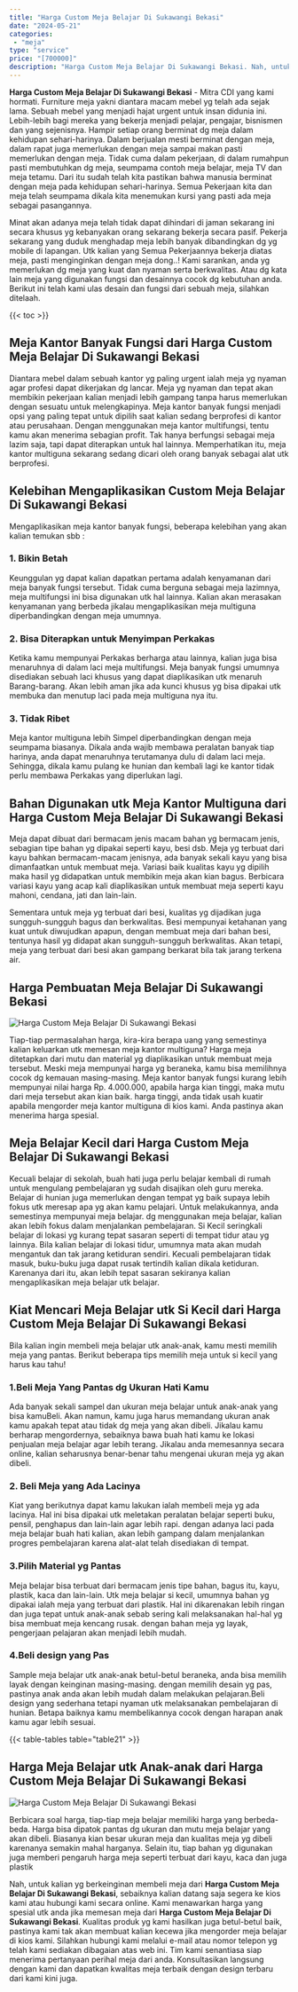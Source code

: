 ```yaml
---
title: "Harga Custom Meja Belajar Di Sukawangi Bekasi"
date: "2024-05-21"
categories:
 - "meja"
type: "service"
price: "[700000]"
description: "Harga Custom Meja Belajar Di Sukawangi Bekasi. Nah, untuk kalian yg berkeinginan membeli meja dari **Harga Custom Meja Belajar Di Sukawangi Bekasi**, sebaikn..."
---
```


**Harga Custom Meja Belajar Di Sukawangi Bekasi** - Mitra CDI yang kami hormati. Furniture meja yakni diantara macam mebel yg telah ada sejak lama. Sebuah mebel yang menjadi hajat urgent untuk insan didunia ini. Lebih-lebih bagi mereka yang bekerja menjadi pelajar, pengajar, bisnismen dan yang sejenisnya. Hampir setiap orang berminat dg meja dalam kehidupan sehari-harinya. Dalam berjualan mesti berminat dengan meja, dalam rapat juga memerlukan dengan meja sampai makan pasti memerlukan dengan meja. Tidak cuma dalam pekerjaan, di dalam rumahpun pasti membutuhkan dg meja, seumpama contoh meja belajar, meja TV dan meja tetamu. Dari itu sudah telah kita pastikan bahwa manusia berminat dengan meja pada kehidupan sehari-harinya. Semua Pekerjaan kita dan meja telah seumpama dikala kita menemukan kursi yang pasti ada meja sebagai pasangannya.

Minat akan adanya meja telah tidak dapat dihindari di jaman sekarang ini secara khusus yg kebanyakan orang sekarang bekerja secara pasif. Pekerja sekarang yang duduk menghadap meja lebih banyak dibandingkan dg yg mobile di lapangan. Utk kalian yang Semua Pekerjaannya bekerja diatas meja, pasti menginginkan dengan meja dong..! Kami sarankan, anda yg memerlukan dg meja yang kuat dan nyaman serta berkwalitas. Atau dg kata lain meja yang digunakan fungsi dan desainnya cocok dg kebutuhan anda. Berikut ini telah kami ulas desain dan fungsi dari sebuah meja, silahkan ditelaah.

{{< toc >}}

## Meja Kantor Banyak Fungsi dari Harga Custom Meja Belajar Di Sukawangi Bekasi

Diantara mebel dalam sebuah kantor yg paling urgent ialah meja yg nyaman agar profesi dapat dikerjakan dg lancar. Meja yg nyaman dan tepat akan membikin pekerjaan kalian menjadi lebih gampang tanpa harus memerlukan dengan sesuatu untuk melengkapinya. Meja kantor banyak fungsi menjadi opsi yang paling tepat untuk dipilih saat kalian sedang berprofesi di kantor atau perusahaan. Dengan menggunakan meja kantor multifungsi, tentu kamu akan menerima sebagian profit. Tak hanya berfungsi sebagai meja lazim saja, tapi dapat diterapkan untuk hal lainnya. Memperhatikan itu, meja kantor multiguna sekarang sedang dicari oleh orang banyak sebagai alat utk berprofesi.

## Kelebihan Mengaplikasikan Custom Meja Belajar Di Sukawangi Bekasi

Mengaplikasikan meja kantor banyak fungsi, beberapa kelebihan yang akan kalian temukan sbb :

### 1\. Bikin Betah

Keunggulan yg dapat kalian dapatkan pertama adalah kenyamanan dari meja banyak fungsi tersebut. Tidak cuma berguna sebagai meja lazimnya, meja multifungsi ini bisa digunakan utk hal lainnya. Kalian akan merasakan kenyamanan yang berbeda jikalau mengaplikasikan meja multiguna diperbandingkan dengan meja umumnya.

### 2\. Bisa Diterapkan untuk Menyimpan Perkakas

Ketika kamu mempunyai Perkakas berharga atau lainnya, kalian juga bisa menaruhnya di dalam laci meja multifungsi. Meja banyak fungsi umumnya disediakan sebuah laci khusus yang dapat diaplikasikan utk menaruh Barang-barang. Akan lebih aman jika ada kunci khusus yg bisa dipakai utk membuka dan menutup laci pada meja multiguna nya itu.

### 3\. Tidak Ribet

Meja kantor multiguna lebih Simpel diperbandingkan dengan meja seumpama biasanya. Dikala anda wajib membawa peralatan banyak tiap harinya, anda dapat menaruhnya terutamanya dulu di dalam laci meja. Sehingga, dikala kamu pulang ke hunian dan kembali lagi ke kantor tidak perlu membawa Perkakas yang diperlukan lagi.

## Bahan Digunakan utk Meja Kantor Multiguna dari Harga Custom Meja Belajar Di Sukawangi Bekasi

Meja dapat dibuat dari bermacam jenis macam bahan yg bermacam jenis, sebagian tipe bahan yg dipakai seperti kayu, besi dsb. Meja yg terbuat dari kayu bahkan bermacam-macam jenisnya, ada banyak sekali kayu yang bisa dimanfaatkan untuk membuat meja. Variasi baik kualitas kayu yg dipilih maka hasil yg didapatkan untuk membikin meja akan kian bagus. Berbicara variasi kayu yang acap kali diaplikasikan untuk membuat meja seperti kayu mahoni, cendana, jati dan lain-lain.

Sementara untuk meja yg terbuat dari besi, kualitas yg dijadikan juga sungguh-sungguh bagus dan berkwalitas. Besi mempunyai ketahanan yang kuat untuk diwujudkan apapun, dengan membuat meja dari bahan besi, tentunya hasil yg didapat akan sungguh-sungguh berkwalitas. Akan tetapi, meja yang terbuat dari besi akan gampang berkarat bila tak jarang terkena air.

## Harga Pembuatan Meja Belajar Di Sukawangi Bekasi

![Harga Custom Meja Belajar Di Sukawangi Bekasi](/images/meja/meja-dewasa-010.jpg)

Tiap-tiap permasalahan harga, kira-kira berapa uang yang semestinya kalian keluarkan utk memesan meja kantor multiguna? Harga meja ditetapkan dari mutu dan material yg diaplikasikan untuk membuat meja tersebut. Meski meja mempunyai harga yg beraneka, kamu bisa memilihnya cocok dg kemauan masing-masing. Meja kantor banyak fungsi kurang lebih mempunyai nilai harga Rp. 4.000.000, apabila harga kian tinggi, maka mutu dari meja tersebut akan kian baik. harga tinggi, anda tidak usah kuatir apabila mengorder meja kantor multiguna di kios kami. Anda pastinya akan menerima harga spesial.

## Meja Belajar Kecil dari Harga Custom Meja Belajar Di Sukawangi Bekasi

Kecuali belajar di sekolah, buah hati juga perlu belajar kembali di rumah untuk mengulang pembelajaran yg sudah disajikan oleh guru mereka. Belajar di hunian juga memerlukan dengan tempat yg baik supaya lebih fokus utk meresap apa yg akan kamu pelajari. Untuk melakukannya, anda semestinya mempunyai meja belajar. dg menggunakan meja belajar, kalian akan lebih fokus dalam menjalankan pembelajaran. Si Kecil seringkali belajar di lokasi yg kurang tepat sasaran seperti di tempat tidur atau yg lainnya. Bila kalian belajar di lokasi tidur, umumnya mata akan mudah mengantuk dan tak jarang ketiduran sendiri. Kecuali pembelajaran tidak masuk, buku-buku juga dapat rusak tertindih kalian dikala ketiduran. Karenanya dari itu, akan lebih tepat sasaran sekiranya kalian mengaplikasikan meja belajar utk belajar.

## Kiat Mencari Meja Belajar utk Si Kecil dari Harga Custom Meja Belajar Di Sukawangi Bekasi

Bila kalian ingin membeli meja belajar utk anak-anak, kamu mesti memilih meja yang pantas. Berikut beberapa tips memilih meja untuk si kecil yang harus kau tahu!

### 1.Beli Meja Yang Pantas dg Ukuran Hati Kamu

Ada banyak sekali sampel dan ukuran meja belajar untuk anak-anak yang bisa kamuBeli. Akan namun, kamu juga harus memandang ukuran anak kamu apakah tepat atau tidak dg meja yang akan dibeli. Jikalau kamu berharap mengordernya, sebaiknya bawa buah hati kamu ke lokasi penjualan meja belajar agar lebih terang. Jikalau anda memesannya secara online, kalian seharusnya benar-benar tahu mengenai ukuran meja yg akan dibeli.

### 2\. Beli Meja yang Ada Lacinya

Kiat yang berikutnya dapat kamu lakukan ialah membeli meja yg ada lacinya. Hal ini bisa dipakai utk meletakan peralatan belajar seperti buku, pensil, penghapus dan lain-lain agar lebih rapi. dengan adanya laci pada meja belajar buah hati kalian, akan lebih gampang dalam menjalankan progres pembelajaran karena alat-alat telah disediakan di tempat.

### 3.Pilih Material yg Pantas

Meja belajar bisa terbuat dari bermacam jenis tipe bahan, bagus itu, kayu, plastik, kaca dan lain-lain. Utk meja belajar si kecil, umumnya bahan yg dipakai ialah meja yang terbuat dari plastik. Hal ini dikarenakan lebih ringan dan juga tepat untuk anak-anak sebab sering kali melaksanakan hal-hal yg bisa membuat meja kencang rusak. dengan bahan meja yg layak, pengerjaan pelajaran akan menjadi lebih mudah.

### 4.Beli design yang Pas

Sample meja belajar utk anak-anak betul-betul beraneka, anda bisa memilih layak dengan keinginan masing-masing. dengan memilih desain yg pas, pastinya anak anda akan lebih mudah dalam melakukan pelajaran.Beli design yang sederhana tetapi nyaman utk melaksanakan pembelajaran di hunian. Betapa baiknya kamu membelikannya cocok dengan harapan anak kamu agar lebih sesuai.

{{< table-tables table="table21" >}}

## Harga Meja Belajar utk Anak-anak dari Harga Custom Meja Belajar Di Sukawangi Bekasi

![Harga Custom Meja Belajar Di Sukawangi Bekasi](/images/meja/meja-anak-014.jpg)

Berbicara soal harga, tiap-tiap meja belajar memiliki harga yang berbeda-beda. Harga bisa dipatok pantas dg ukuran dan mutu meja belajar yang akan dibeli. Biasanya kian besar ukuran meja dan kualitas meja yg dibeli karenanya semakin mahal harganya. Selain itu, tiap bahan yg digunakan juga memberi pengaruh harga meja seperti terbuat dari kayu, kaca dan juga plastik

Nah, untuk kalian yg berkeinginan membeli meja dari **Harga Custom Meja Belajar Di Sukawangi Bekasi**, sebaiknya kalian datang saja segera ke kios kami atau hubungi kami secara online. Kami menawarkan harga yang spesial utk anda jika memesan meja dari **Harga Custom Meja Belajar Di Sukawangi Bekasi**. Kualitas produk yg kami hasilkan juga betul-betul baik, pastinya kami tak akan membuat kalian kecewa jika mengorder meja belajar di kios kami. Silahkan hubungi kami melalui e-mail atau nomor telepon yg telah kami sediakan dibagaian atas web ini. Tim kami senantiasa siap menerima pertanyaan perihal meja dari anda. Konsultasikan langsung dengan kami dan dapatkan kwalitas meja terbaik dengan design terbaru dari kami kini juga.
